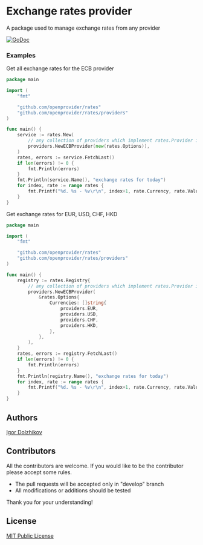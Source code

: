 Exchange rates provider
=======================

A package used to manage exchange rates from any provider

[![GoDoc](https://godoc.org/github.com/openprovider/rates?status.svg)](https://godoc.org/github.com/openprovider/rates)

### Examples

Get all exchange rates for the ECB provider
```go
package main

import (
	"fmt"

	"github.com/openprovider/rates"
	"github.com/openprovider/rates/providers"
)

func main() {
	service := rates.New(
		// any collection of providers which implement rates.Provider interface
		providers.NewECBProvider(new(rates.Options)),
	)
	rates, errors := service.FetchLast()
	if len(errors) != 0 {
		fmt.Println(errors)
	}
	fmt.Println(service.Name(), "exchange rates for today")
	for index, rate := range rates {
		fmt.Printf("%d. %s - %v\r\n", index+1, rate.Currency, rate.Value)
	}
}
```

Get exchange rates for EUR, USD, CHF, HKD
```go
package main

import (
	"fmt"

	"github.com/openprovider/rates"
	"github.com/openprovider/rates/providers"
)

func main() {
	registry := rates.Registry{
		// any collection of providers which implement rates.Provider interface
		providers.NewECBProvider(
			&rates.Options{
				Currencies: []string{
					providers.EUR,
					providers.USD,
					providers.CHF,
					providers.HKD,
				},
			},
		),
	}
	rates, errors := registry.FetchLast()
	if len(errors) != 0 {
		fmt.Println(errors)
	}
	fmt.Println(registry.Name(), "exchange rates for today")
	for index, rate := range rates {
		fmt.Printf("%d. %s - %v\r\n", index+1, rate.Currency, rate.Value)
	}
}
```

## Authors

[Igor Dolzhikov](https://github.com/takama)

## Contributors

All the contributors are welcome. If you would like to be the contributor please accept some rules.
- The pull requests will be accepted only in "develop" branch
- All modifications or additions should be tested

Thank you for your understanding!

## License

[MIT Public License](https://github.com/openprovider/rates/blob/master/LICENSE)
